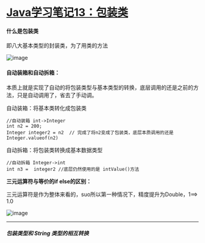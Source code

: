 # [Java学习笔记13：包装类](https://github.com/QiYongchuan/MyGitBlog/issues/89)

#### 什么是包装类

即八大基本类型的封装类，为了用类的方法

![image](https://github.com/QiYongchuan/MyGitBlog/assets/105039020/1a1ac88b-c24b-450a-99bd-afb34352e6dc)


#### 自动装箱和自动拆箱：

本质上就是实现了自动的将包装类型与基本类型的转换，底层调用的还是之前的方法，只是自动调用了，省去了手动调。

自动装箱：将基本类转化成包装类
```
//自动装箱 int->Integer
int n2 = 200;
Integer integer2 = n2  // 完成了将n2变成了包装类，底层本质调用的还是 Integer.valueof(n2)
```
自动拆箱：将包装类转换成基本数据类型

```
//自动拆箱 Integer->int
int n3 =  integer2 //底层仍然使用的是 intValue()方法
```

**三元运算符与等价的if else的区别：**

三元运算符是作为整体来看的，suo所以第一种情况下，精度提升为Double，1==> 1.0

![image](https://github.com/QiYongchuan/MyGitBlog/assets/105039020/870fe21b-4fdc-4552-841c-408bae34938e)


---

##### 包装类型和 String 类型的相互转换 